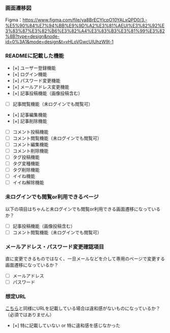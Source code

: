 ### 画面遷移図
Figma：https://www.figma.com/file/ya8BrECYlcpO10YALxQPD0/3.-%E5%90%84%E7%94%BB%E9%9D%A2%E3%81%AEUI%E3%82%92%E3%83%87%E3%82%B6%E3%82%A4%E3%83%B3%E3%81%99%E3%82%8B?type=design&node-id=0%3A1&mode=design&t=vHLoVGwcUIUhzW9l-1
### READMEに記載した機能
- [×] ユーザー登録機能
- [×] ログイン機能
- [×] パスワード変更機能
- [×] メールアドレス変更機能
- [×] 記事投稿機能（画像投稿含む）
- [ ] 記事閲覧機能（未ログインでも閲覧可）
- [×] 記事編集機能
- [×] 記事削除機能
- [ ] コメント投稿機能
- [ ] コメント閲覧機能（未ログインでも閲覧可）
- [ ] コメント編集機能
- [ ] コメント削除機能
- [ ] タグ投稿機能
- [ ] タグ変種機能
- [ ] タグ削除機能
- [ ] イイね機能
- [ ] イイね解除機能

### 未ログインでも閲覧or利用できるページ
以下の項目はちゃんと未ログインでも閲覧or利用できる画面遷移になっているか？
- [ ] 記事投稿機能（画像投稿含む）
- [ ] コメント閲覧機能（未ログインでも閲覧可）

### メールアドレス・パスワード変更確認項目
直に変更できるものではなく、一旦メールなどを介して専用のページで変更する画面遷移になっているか？
- [ ] メールアドレス
- [ ] パスワード

### 想定URL
[こちら](https://xd.adobe.com/view/53d16b6b-bcdf-479b-4e6a-a67539af96c5-25e0/grid/)と同様にURLを記載している場合は違和感がないものになっているか？（必須ではありません）
- [×] 特に記載していない or 特に違和感を感じなかった